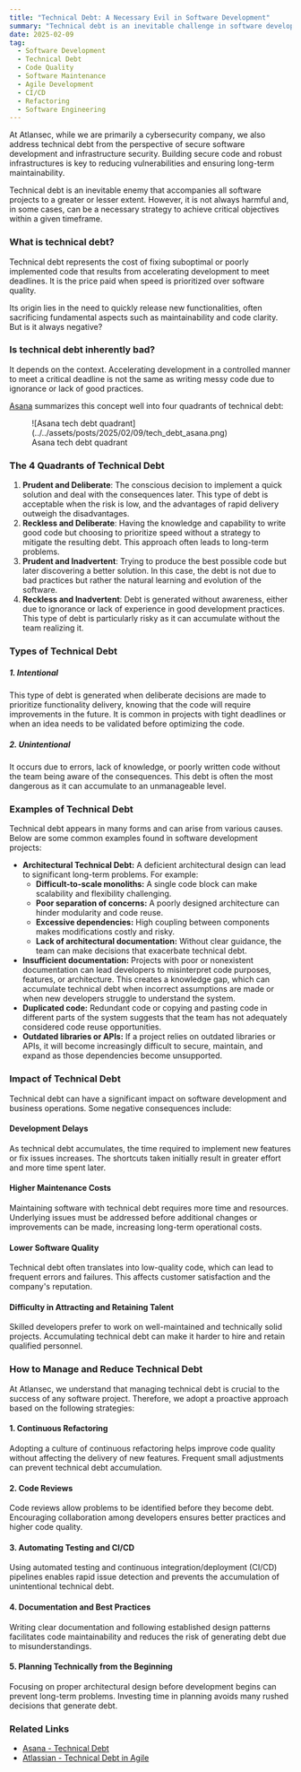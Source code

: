 ```yaml
---
title: "Technical Debt: A Necessary Evil in Software Development"
summary: "Technical debt is an inevitable challenge in software development. While it can help achieve short-term goals, unchecked debt leads to maintenance costs, lower software quality, and development delays. Understanding, managing, and reducing technical debt is essential for long-term software sustainability."
date: 2025-02-09
tag:
  - Software Development
  - Technical Debt
  - Code Quality
  - Software Maintenance
  - Agile Development
  - CI/CD
  - Refactoring
  - Software Engineering
---
```


At Atlansec, while we are primarily a cybersecurity company, we also address technical debt from the perspective of secure software development and infrastructure security. Building secure code and robust infrastructures is key to reducing vulnerabilities and ensuring long-term maintainability.

Technical debt is an inevitable enemy that accompanies all software projects to a greater or lesser extent. However, it is not always harmful and, in some cases, can be a necessary strategy to achieve critical objectives within a given timeframe.

<!-- more -->

### **What is technical debt?**

Technical debt represents the cost of fixing suboptimal or poorly implemented code that results from accelerating development to meet deadlines. It is the price paid when speed is prioritized over software quality.

Its origin lies in the need to quickly release new functionalities, often sacrificing fundamental aspects such as maintainability and code clarity. But is it always negative?

### **Is technical debt inherently bad?**

It depends on the context. Accelerating development in a controlled manner to meet a critical deadline is not the same as writing messy code due to ignorance or lack of good practices.

[Asana](https://asana.com) summarizes this concept well into four quadrants of technical debt:

<figure markdown="span">
    ![Asana tech debt quadrant](../../assets/posts/2025/02/09/tech_debt_asana.png)
  <figcaption>Asana tech debt quadrant</figcaption>
</figure>

### **The 4 Quadrants of Technical Debt**

1. **Prudent and Deliberate**: The conscious decision to implement a quick solution and deal with the consequences later. This type of debt is acceptable when the risk is low, and the advantages of rapid delivery outweigh the disadvantages.
2. **Reckless and Deliberate**: Having the knowledge and capability to write good code but choosing to prioritize speed without a strategy to mitigate the resulting debt. This approach often leads to long-term problems.
3. **Prudent and Inadvertent**: Trying to produce the best possible code but later discovering a better solution. In this case, the debt is not due to bad practices but rather the natural learning and evolution of the software.
4. **Reckless and Inadvertent**: Debt is generated without awareness, either due to ignorance or lack of experience in good development practices. This type of debt is particularly risky as it can accumulate without the team realizing it.

### **Types of Technical Debt**

##### 1. Intentional

This type of debt is generated when deliberate decisions are made to prioritize functionality delivery, knowing that the code will require improvements in the future. It is common in projects with tight deadlines or when an idea needs to be validated before optimizing the code.

##### 2. Unintentional

It occurs due to errors, lack of knowledge, or poorly written code without the team being aware of the consequences. This debt is often the most dangerous as it can accumulate to an unmanageable level.

### **Examples of Technical Debt**

Technical debt appears in many forms and can arise from various causes. Below are some common examples found in software development projects:

- **Architectural Technical Debt:** A deficient architectural design can lead to significant long-term problems. For example:
  - **Difficult-to-scale monoliths:** A single code block can make scalability and flexibility challenging.
  - **Poor separation of concerns:** A poorly designed architecture can hinder modularity and code reuse.
  - **Excessive dependencies:** High coupling between components makes modifications costly and risky.
  - **Lack of architectural documentation:** Without clear guidance, the team can make decisions that exacerbate technical debt.
- **Insufficient documentation:** Projects with poor or nonexistent documentation can lead developers to misinterpret code purposes, features, or architecture. This creates a knowledge gap, which can accumulate technical debt when incorrect assumptions are made or when new developers struggle to understand the system.
- **Duplicated code:** Redundant code or copying and pasting code in different parts of the system suggests that the team has not adequately considered code reuse opportunities.
- **Outdated libraries or APIs:** If a project relies on outdated libraries or APIs, it will become increasingly difficult to secure, maintain, and expand as those dependencies become unsupported.

### **Impact of Technical Debt**

Technical debt can have a significant impact on software development and business operations. Some negative consequences include:

#### Development Delays

As technical debt accumulates, the time required to implement new features or fix issues increases. The shortcuts taken initially result in greater effort and more time spent later.

#### Higher Maintenance Costs

Maintaining software with technical debt requires more time and resources. Underlying issues must be addressed before additional changes or improvements can be made, increasing long-term operational costs.

#### Lower Software Quality

Technical debt often translates into low-quality code, which can lead to frequent errors and failures. This affects customer satisfaction and the company's reputation.

#### Difficulty in Attracting and Retaining Talent

Skilled developers prefer to work on well-maintained and technically solid projects. Accumulating technical debt can make it harder to hire and retain qualified personnel.

### **How to Manage and Reduce Technical Debt**

At Atlansec, we understand that managing technical debt is crucial to the success of any software project. Therefore, we adopt a proactive approach based on the following strategies:

#### 1. Continuous Refactoring

Adopting a culture of continuous refactoring helps improve code quality without affecting the delivery of new features. Frequent small adjustments can prevent technical debt accumulation.

#### 2. Code Reviews

Code reviews allow problems to be identified before they become debt. Encouraging collaboration among developers ensures better practices and higher code quality.

#### 3. Automating Testing and CI/CD

Using automated testing and continuous integration/deployment (CI/CD) pipelines enables rapid issue detection and prevents the accumulation of unintentional technical debt.

#### 4. Documentation and Best Practices

Writing clear documentation and following established design patterns facilitates code maintainability and reduces the risk of generating debt due to misunderstandings.

#### 5. Planning Technically from the Beginning

Focusing on proper architectural design before development begins can prevent long-term problems. Investing time in planning avoids many rushed decisions that generate debt.

### **Related Links**

- [Asana - Technical Debt](https://asana.com/es/resources/technical-debt)
- [Atlassian - Technical Debt in Agile](https://www.atlassian.com/agile/software-development/technical-debt)
